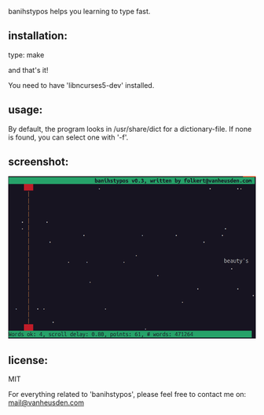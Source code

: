 banihstypos helps you learning to type fast.


installation:
------------
type:
	make

and that's it!

You need to have 'libncurses5-dev' installed.


usage:
-----
By default, the program looks in /usr/share/dict for a dictionary-file.
If none is found, you can select one with '-f'.


screenshot:
----------

![(screenshot)](images/banihstypos.png)


license:
-------
MIT


For everything related to 'banihstypos', please feel free
to contact me on: mail@vanheusden.com
